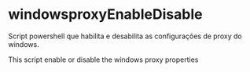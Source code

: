 # windowsproxyEnableDisable
Script powershell que habilita e desabilita as configurações de proxy do windows.

This script enable or disable the windows proxy properties
